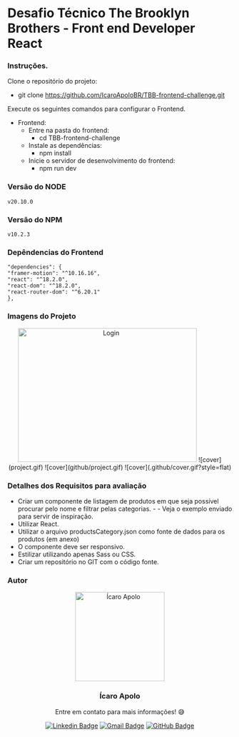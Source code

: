 # Desafio Técnico The Brooklyn Brothers - Front end Developer React

### Instruções.

Clone o repositório do projeto:
-  git clone https://github.com/IcaroApoloBR/TBB-frontend-challenge.git

Execute os seguintes comandos para configurar o Frontend.
-  Frontend:
    - Entre na pasta do frontend:
      -  cd TBB-frontend-challenge
    - Instale as dependências:
      -  npm install
    - Inicie o servidor de desenvolvimento do frontend:
      - npm run dev

### Versão do NODE   
    v20.10.0
### Versão do NPM   
    v10.2.3
    
### Depêndencias do Frontend
    "dependencies": {
    "framer-motion": "^10.16.16",
    "react": "^18.2.0",
    "react-dom": "^18.2.0",
    "react-router-dom": "^6.20.1"
    },

### Imagens do Projeto
<div align="center">
<img src="github/project.gif" alt="Login" width="400" height="300">
![cover](project.gif)
![cover](github/project.gif)
![cover](.github/cover.gif?style=flat)
</div>

### Detalhes dos Requisitos para avaliação
- Criar um componente de listagem de produtos em que seja possível procurar pelo nome e filtrar pelas categorias. - - Veja o exemplo enviado para servir de inspiração.
- Utilizar React.
- Utilizar o arquivo productsCategory.json como fonte de dados para os produtos (em anexo)
- O componente deve ser responsivo.
- Estilizar utilizando apenas Sass ou CSS.
- Criar um repositório no GIT com o código fonte.


### Autor

<p align="center">
  <img width="200px" alt="Ícaro Apolo" title="Ícaro Apolo" src="https://github.com/IcaroApoloBR.png" />

  <h3 align="center">Ícaro Apolo</h3>

  <p align="center">
    Entre em contato para mais informações! 😅
  </p>
</p>

<div align="center">

[![Linkedin Badge](https://img.shields.io/badge/-LinkedIn-1f6feb?style=flat-square&logo=Linkedin&logoColor=white&link=https://www.linkedin.com/in/icaroapolo/)](https://www.linkedin.com/in/icaroapolo/)
[![Gmail Badge](https://img.shields.io/badge/-apoloraci@gmail.com-1f6feb?style=flat-square&logo=Gmail&logoColor=white&link=mailto:apoloraci@gmail.com)](mailto:apoloraci@gmail.com)
[![GitHub Badge](https://img.shields.io/badge/-GitHub-1f6feb?style=flat-square&logo=GitHub&logoColor=white&link=https://github.com/IcaroApoloBR)](https://github.com/IcaroApoloBR)

</div>
